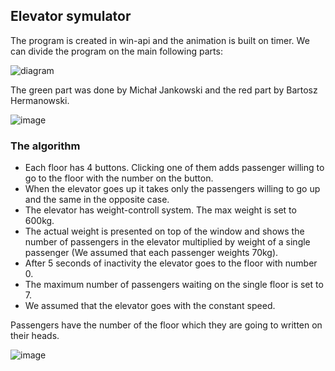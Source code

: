 ## Elevator symulator

<p>The program is created in win-api and the animation is built on timer. We can divide the program on the main following parts:</p>

![diagram](https://user-images.githubusercontent.com/106553136/175787969-3521825e-cf56-41e9-b2d5-616cd1db5a24.PNG)


<p>The green part was done by Michał Jankowski and the red part by Bartosz Hermanowski.</p>

![image](https://user-images.githubusercontent.com/106553136/175788019-475efdcf-616c-4780-8b0b-5173f99b816a.png)

### The algorithm
<ul>
<li>Each floor has 4 buttons. Clicking one of them adds passenger willing to go to the floor with the number on the button.</li>

<li>When the elevator goes up it takes only the passengers willing to go up and the same in the opposite case.</li>

<li>The elevator has weight-controll system. The max weight is set to 600kg.</li>

<li>The actual weight is presented on top of the window and shows the number of passengers in the elevator multiplied by weight of a single passenger (We assumed that each passenger weights 70kg).</li>

<li>After 5 seconds of inactivity the elevator goes to the floor with number 0.</li>

<li>The maximum number of passengers waiting on the single floor is set to 7.</li>

<li>We assumed that the elevator goes with the constant speed.</li>
</ul>
Passengers have the number of the floor which they are going to written on their heads.

![image](https://user-images.githubusercontent.com/106553136/175788359-f01213df-8563-434d-a75f-c88ac8d64758.png)

